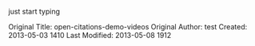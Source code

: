 just start typing


Original Title: open-citations-demo-videos
Original Author: test
Created: 2013-05-03 1410
Last Modified: 2013-05-08 1912
